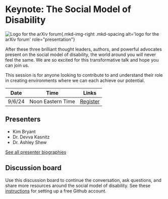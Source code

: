 # Keynote: The Social Model of Disability

![Logo for the arXiv forum](../../assets/arxiv-forum-logo-full-2024.svg){.mkd-img-right .mkd-spacing alt='logo for the arXiv forum' role="presentation"}

After these three brilliant thought leaders, authors, and powerful advocates present on the social model of disability, the world around you will never feel the same. We are so excited for this transformative talk and hope you can join us.

This session is for anyone looking to contribute to and understand their role in creating environments where we can each achieve our potential.

| Date | Time | Links |
|---|---|---|
| 9/6/24 | Noon Eastern Time | [Register](https://cornell.ca1.qualtrics.com/jfe/form/SV_eEZ1d27LF2fVM7Y) |

## Presenters

- Kim Bryant
- Dr. Devva Kasnitz
- Dr. Ashley Shew

[See all presenter biographies](presenters)

<!-- ## Session materials shared in advance -->

## Discussion board
Use this discussion board to continue the conversation, ask questions, and share more resources around the social model of disability. See these [instructions](discussion-board.md) for setting up a free Github account.
